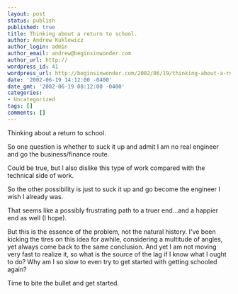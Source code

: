 ```yaml
---
layout: post
status: publish
published: true
title: Thinking about a return to school.
author: Andrew Kuklewicz
author_login: admin
author_email: andrew@beginsinwonder.com
author_url: http://
wordpress_id: 41
wordpress_url: http://beginsinwonder.com/2002/06/19/thinking-about-a-return-to-schoolso-one-questio/
date: '2002-06-19 14:12:00 -0400'
date_gmt: '2002-06-19 08:12:00 -0400'
categories:
- Uncategorized
tags: []
comments: []
---
```

<p>Thinking about a return to school.</p>
<p>So one question is whether to suck it up and admit I am no real engineer and go the business/finance route.</p>
<p>Could be true, but I also dislike this type of work compared with the technical side of work.</p>
<p>So the other possibility is just to suck it up and go become the engineer I wish I already was.</p>
<p>That seems like a possibly frustrating path to a truer end...and a happier end as well (I hope).</p>
<p>But this is the essence of the problem, not the natural history. I've been kicking the tires on this idea for awhile, considering a multitude of angles, yet always come back to the same conclusion.  And yet I am not moving very fast to realize it, so what is the source of the lag if I know what I ought to do?  Why am I so slow to even try to get started with getting schooled again?</p>
<p>Time to bite the bullet and get started.<!--de26790dd4366b811deb4149ae457ab3--></p>
